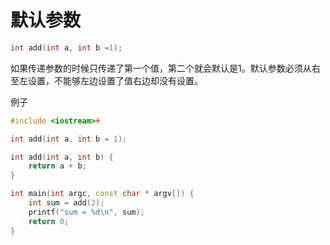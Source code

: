 # 默认参数

```c
int add(int a, int b =1);
```

如果传递参数的时候只传递了第一个值，第二个就会默认是1。默认参数必须从右至左设置，不能够左边设置了值右边却没有设置。

例子

```cpp
#include <iostream>÷

int add(int a, int b = 1);

int add(int a, int b) {
    return a + b;
}

int main(int argc, const char * argv[]) {
    int sum = add(2);
    printf("sum = %d\n", sum);
    return 0;
}

```

